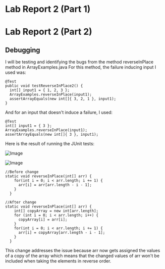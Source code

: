 # Lab Report 2 (Part 1)

# Lab Report 2 (Part 2)

## Debugging
I will be testing and identifying the bugs from the method reverseInPlace method in ArrayExamples.java
For this method, the failure inducing input I used was:
```
@Test
public void testReverseInPlace2() {
  int[] input1 = { 1, 2, 3 };
  ArrayExamples.reverseInPlace(input1);
  assertArrayEquals(new int[]{ 3, 2, 1 }, input1);
}
```

And for an input that doesn't induce a failure, I used:
```
@Test
int[] input1 = { 3 };
ArrayExamples.reverseInPlace(input1);
assertArrayEquals(new int[]{ 3 }, input1);
```
Here is the result of running the JUnit tests:

![Image](https://cdn.discordapp.com/attachments/1063006870299758622/1068818968774721566/image.png)

![Image](https://cdn.discordapp.com/attachments/1063006870299758622/1068293992078381116/image.png)

```
//Before change
static void reverseInPlace(int[] arr) {
    for(int i = 0; i < arr.length; i += 1) {
      arr[i] = arr[arr.length - i - 1];
    }
  }
  
//After change
static void reverseInPlace(int[] arr) {
    int[] copyArray = new int[arr.length];
    for (int i = 0; i < arr.length; i++) {
      copyArray[i] = arr[i];
    }
    for(int i = 0; i < arr.length; i += 1) {
      arr[i] = copyArray[arr.length - i - 1];
    }
  }
```
This change addresses the issue because arr now gets assigned the values of a copy of the array
which means that the changed values of arr won't be included when taking the elements in reverse order.
